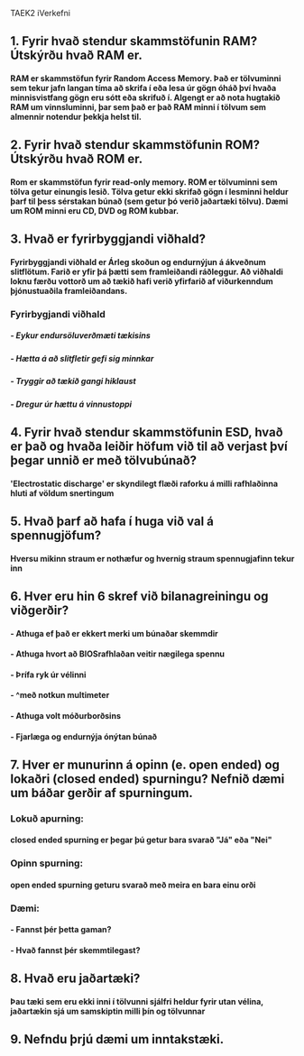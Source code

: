 TAEK2
iVerkefni

## 1. Fyrir hvað stendur skammstöfunin RAM?  Útskýrðu hvað RAM er.
#### RAM er skammstöfun fyrir Random Access Memory. Það er tölvuminni sem tekur jafn langan tíma að skrifa í eða lesa úr gögn óháð því hvaða minnisvistfang gögn eru sótt eða skrifuð í. Algengt er að nota hugtakið RAM um vinnsluminni, þar sem það er það RAM minni í tölvum sem almennir notendur þekkja helst til.
## 2. Fyrir hvað stendur skammstöfunin ROM? Útskýrðu hvað ROM er.
#### Rom er skammstöfun fyrir read-only memory. ROM er tölvuminni sem tölva getur einungis lesið. Tölva getur ekki skrifað gögn í lesminni heldur þarf til þess sérstakan búnað (sem getur þó verið jaðartæki tölvu). Dæmi um ROM minni eru CD, DVD og ROM kubbar.
## 3. Hvað er fyrirbyggjandi viðhald?
#### Fyrirbyggjandi viðhald er Árleg skoðun og endurnýjun á ákveðnum slitflötum. Farið er yfir þá þætti sem framleiðandi ráðleggur. Að viðhaldi loknu færðu vottorð um að tækið hafi verið yfirfarið af viðurkenndum þjónustuaðila framleiðandans.
### Fyrirbygjandi viðhald
#####  - Eykur endursöluverðmæti tækisins
#####  - Hætta á að slitfletir gefi sig minnkar
#####  - Tryggir að tækið gangi hiklaust
#####  - Dregur úr hættu á vinnustoppi
## 4. Fyrir hvað stendur skammstöfunin ESD, hvað er það og hvaða leiðir höfum við til að verjast því þegar unnið er með tölvubúnað?
#### 'Electrostatic discharge' er skyndilegt flæði raforku á milli rafhlaðinna hluti af völdum snertingum
## 5. Hvað þarf að hafa í huga við val á spennugjöfum?
#### Hversu mikinn straum er nothæfur og hvernig straum spennugjafinn tekur inn
## 6. Hver eru hin 6 skref við bilanagreiningu og viðgerðir?
####   - Athuga ef það er ekkert merki um búnaðar skemmdir
####   - Athuga hvort að BIOSrafhlaðan veitir nægilega spennu
####   - Þrífa ryk úr vélinni
####   - ^með notkun multimeter
####   - Athuga volt móðurborðsins
####   - Fjarlæga og endurnýja ónýtan búnað
## 7. Hver er munurinn á opinn (e. open ended) og lokaðri (closed ended) spurningu? Nefnið dæmi um báðar gerðir af spurningum.
### Lokuð apurning:
#### closed ended spurning er þegar þú getur bara svarað "Já" eða "Nei"
### Opinn spurning:
#### open ended spurning geturu svarað með meira en bara einu orði
### Dæmi:
####   - Fannst þér þetta gaman?
####   - Hvað fannst þér skemmtilegast?
## 8. Hvað eru jaðartæki?
#### Þau tæki sem eru ekki inni í tölvunni sjálfri heldur fyrir utan vélina, jaðartækin sjá um samskiptin milli þín og tölvunnar
## 9. Nefndu þrjú dæmi um inntakstæki.
